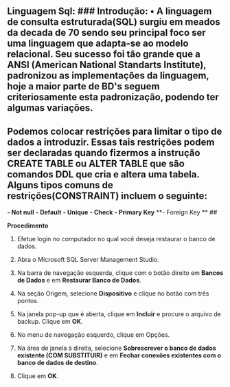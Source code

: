 ## Linguagem Sql: ### Introdução: • A **linguagem de consulta estruturada(SQL)** surgiu em meados da decada de 70 sendo seu principal foco ser uma linguagem que adapta-se ao modelo relacional. Seu sucesso foi tão grande que a ANSI (American National Standarts Institute), padronizou as implementações da linguagem, hoje a maior parte de BD&#39;s seguem criteriosamente esta padronização, podendo ter algumas variações. ###

## Podemos colocar restrições para limitar o tipo de dados a introduzir. Essas tais restrições podem ser declaradas quando fizermos a instrução CREATE TABLE ou ALTER TABLE que são comandos DDL que cria e altera uma tabela. Alguns tipos comuns de restrições(CONSTRAINT) incluem o seguinte:
**- Not null**
**- Default**
**- Unique**
**- Check**
**- Primary Key**
**- Foreign Key ** ##

**Procedimento**

1. Efetue login no computador no qual você deseja restaurar o banco de dados.
2. Abra o Microsoft SQL Server Management Studio.
3. Na barra de navegação esquerda, clique com o botão direito em  **Bancos de Dados**  e em  **Restaurar Banco de Dados**.

1. Na seção Origem, selecione  **Dispositivo**  e clique no botão com três pontos.

1. Na janela pop-up que é aberta, clique em  **Incluir**  e procure o arquivo de backup. Clique em  **OK**.
2. No menu de navegação esquerdo, clique em Opções.
3. Na área de janela à direita, selecione **Sobrescrever o banco de dados existente (COM SUBSTITUIR)** e em  **Fechar conexões existentes com o banco de dados de destino**.
4. Clique em  **OK**.